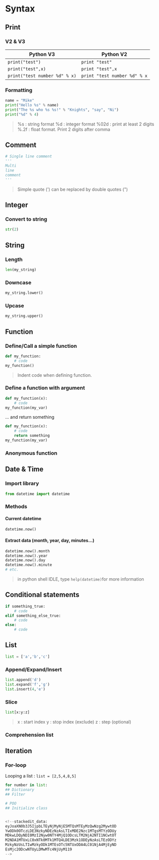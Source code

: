 # Syntax
## Print
### V2 & V3
Python V3 | Python V2
-------- | -----
`print("test")` | `print "test"`
`print("test",x)` | `print "test",x`
`print("test number %d" % x)` | `print "test number %d" % x`

### Formatting
```python
name = "Mike"
print("Hello %s" % name)
print("The %s who %s %s!" % "Knights", "say", "Ni")
print("%d" % 4)
```
> %s : string format
> %d : integer format
> %02d : print at least 2 digits
> %.2f : float format. Print 2 digits after comma
## Comment
```python
# Single line comment
''' 
Multi
line 
comment
'''
```
> Simple quote (') can be replaced by double quotes (")

## Integer
### Convert to string
```python
str(2)
```

## String
### Length
```python
len(my_string)
```
### Downcase
```python
my_string.lower()
```
### Upcase
```python
my_string.upper()
```




## Function
### Define/Call a simple function
```python
def my_function:
	# code
my_function()
```
> Indent code when defining function. 

### Define a function with argument
```python
def my_function(x):
	# code
my_function(my_var)
```
... and return something
```python
def my_function(x):
	# code
	return something
my_function(my_var)
```
### Anonymous function

## Date & Time
### Import library
```python
from datetime import datetime
```
### Methods
#### Current datetime
```python
datetime.now()
```
#### Extract data (month, year, day, minutes...)
```python
datetime.now().month
datetime.now().year
datetime.now().day
datetime.now().minute
# etc.
```
> in python shell IDLE, type `help(datetime)`for more information

## Conditional statements
```python
if something_true:
	# code
elif something_else_true:
	# code 
else:
	# code
```
## List
```python
list = ['a','b','c']
```
### Append/Expand/Insert
```python
list.append('d')
list.expand('f','g')
list.insert(4,'e')
```
### Slice
```python
list[x:y:z]
```
> x : start index
> y : stop index (exclude)
> z : step (optional)
### Comprehension list
## Iteration
### For-loop
Looping a list : `list = [2,5,4,8,5]`
```python
for number in list:
## Dictionary
## Filter

# POO
## Initialize class


<!--stackedit_data:
eyJoaXN0b3J5IjpbLTEyNjMyNjE5MTQsMTEyMzQwNzg2MywtOD
YwODk0OTczLDE3NzkyNDEzNzAsLTIxMDE2Nzc1MTgsMTYzODUy
MDkwLDQyNDI0MzI2Nyw0NTY4MjQ1ODcsLTM2NjA2NTI1NCwtOT
M2NDA1MTUxLC0xNTk0MTk1MTQ4LDE3Mzk1ODEyNzAsLTEzODYz
MzkyNzUsLTIwMzkyODk1MTEsOTc5NTUxODA4LC01NjA4MjEyND
EsMjc2ODcwNTUyLDMwMTc4NjUyM119
-->